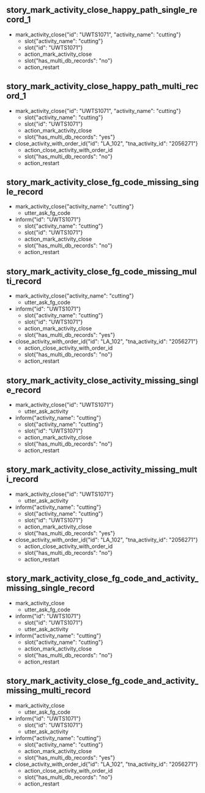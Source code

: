 ## story_mark_activity_close_happy_path_single_record_1
* mark_activity_close{"id": "UWTS1071", "activity_name": "cutting"}
    - slot{"activity_name": "cutting"}
    - slot{"id": "UWTS1071"}
    - action_mark_activity_close
    - slot{"has_multi_db_records": "no"}
    - action_restart

## story_mark_activity_close_happy_path_multi_record_1
* mark_activity_close{"id": "UWTS1071", "activity_name": "cutting"}
    - slot{"activity_name": "cutting"}
    - slot{"id": "UWTS1071"}
    - action_mark_activity_close
    - slot{"has_multi_db_records": "yes"}
* close_activity_with_order_id{"id": "LA_102", "tna_activity_id": "2056271"}
    - action_close_activity_with_order_id
    - slot{"has_multi_db_records": "no"}
    - action_restart

## story_mark_activity_close_fg_code_missing_single_record
* mark_activity_close{"activity_name": "cutting"}
	- utter_ask_fg_code
* inform{"id": "UWTS1071"}
    - slot{"activity_name": "cutting"}
    - slot{"id": "UWTS1071"}
	- action_mark_activity_close
	- slot{"has_multi_db_records": "no"}
	- action_restart

## story_mark_activity_close_fg_code_missing_multi_record
* mark_activity_close{"activity_name": "cutting"}
	- utter_ask_fg_code
* inform{"id": "UWTS1071"}
    - slot{"activity_name": "cutting"}
    - slot{"id": "UWTS1071"}
	- action_mark_activity_close
	- slot{"has_multi_db_records": "yes"}
* close_activity_with_order_id{"id": "LA_102", "tna_activity_id": "2056271"}
    - action_close_activity_with_order_id
    - slot{"has_multi_db_records": "no"}
	- action_restart

## story_mark_activity_close_activity_missing_single_record
* mark_activity_close{"id": "UWTS1071"}
	- utter_ask_activity
* inform{"activity_name": "cutting"}
    - slot{"activity_name": "cutting"}
    - slot{"id": "UWTS1071"}
	- action_mark_activity_close
	- slot{"has_multi_db_records": "no"}
	- action_restart

## story_mark_activity_close_activity_missing_multi_record
* mark_activity_close{"id": "UWTS1071"}
	- utter_ask_activity
* inform{"activity_name": "cutting"}
    - slot{"activity_name": "cutting"}
    - slot{"id": "UWTS1071"}
	- action_mark_activity_close
	- slot{"has_multi_db_records": "yes"}
* close_activity_with_order_id{"id": "LA_102", "tna_activity_id": "2056271"}
    - action_close_activity_with_order_id
    - slot{"has_multi_db_records": "no"}
	- action_restart

## story_mark_activity_close_fg_code_and_activity_missing_single_record
* mark_activity_close
    - utter_ask_fg_code
* inform{"id": "UWTS1071"}
    - slot{"id": "UWTS1071"}
	- utter_ask_activity
* inform{"activity_name": "cutting"}
    - slot{"activity_name": "cutting"}    
	- action_mark_activity_close
	- slot{"has_multi_db_records": "no"}
	- action_restart

## story_mark_activity_close_fg_code_and_activity_missing_multi_record
* mark_activity_close
    - utter_ask_fg_code
* inform{"id": "UWTS1071"}
    - slot{"id": "UWTS1071"}
	- utter_ask_activity
* inform{"activity_name": "cutting"}
    - slot{"activity_name": "cutting"}    
	- action_mark_activity_close
	- slot{"has_multi_db_records": "yes"}
* close_activity_with_order_id{"id": "LA_102", "tna_activity_id": "2056271"}
    - action_close_activity_with_order_id
    - slot{"has_multi_db_records": "no"}
	- action_restart

